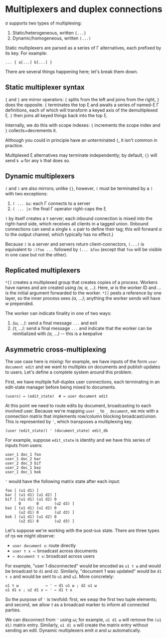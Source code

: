 # Multiplexers and duplex connections
σ supports two types of multiplexing:

1. Static/heterogeneous, written `{...}`
2. Dynamic/homogeneous, written `(...)`

Static multiplexers are parsed as a series of Γ alternatives, each prefixed by its key. For example:

```
... { a[...] b[...] }
```

There are several things happening here; let's break them down.


## Static multiplexer syntax
`{` and `}` are mirror operators: `{` splits from the left and joins from the right, `}` does the opposite. `{` terminates the top ξ and awaits a series of named-ξ Γ definitions, each of which will transform a keyed axis of the demultiplexed ξ. `}` then joins all keyed things back into the top ξ.

Internally, we do this with scope indexes: `{` increments the scope index and `}` collects+decrements it.

Although you could in principle have an unterminated `{`, it isn't common in practice.

Multiplexed ξ alternatives may terminate independently; by default, `{}` will send `k ω` for any `k` that does so.


## Dynamic multiplexers
`(` and `)` are also mirrors; unlike `{}`, however, `(` must be terminated by a `)` with two exceptions:

1. `( ... &s`: each Γ connects to a server
2. `( ... |x`: the final Γ operator right-caps the ξ

`)` by itself creates a τ server; each inbound connection is mixed into the right-hand side, which receives all clients in a tagged union. (Inbound connections can send a single `k α` pair to define their tag; this will forward _α_ to the output channel, which typically has no effect.)

Because `)` is a server and servers return client-connectors, `(...)` is equivalent to `:)foo ...` followed by `(... &foo` (except that `foo` will be visible in one case but not the other).


## Replicated multiplexers
`*[]` creates a multiplexed group that creates copies of a process. Workers have names and are created using _(w, α, ...)_. Here, _w_ is the worker ID and _..._ is the initial argument forwarded to the worker. `*[]` peels a reference by one layer, so the inner process sees _(α, ...)_; anything the worker sends will have _w_ prepended.

The worker can indicate finality in one of two ways:

1. _(ω, ...)_: send a final message `...` and exit
2. _(τ, ...)_: send a final message `...` and indicate that the worker can be reinitialized with _(α, ...)_ -- this is a keepalive


## Asymmetric cross-multiplexing
The use case here is _mixing:_ for example, we have inputs of the form `user document edit` and we want to multiplex on documents and publish updates to users. Let's define a complete system around this problem.

First, we have multiple full-duplex user connections, each terminating in an edit-state manager before being mixed to documents.

```
(users) ↔ (edit_state)  # ↔ user document edit
```

At this point we need to route edits by document, broadcasting to each involved user. Because we're mapping `user _` to `_ document`, we mix with a connection matrix that implements row/column blocking broadcast/union. This is represented by `'`, which transposes a multiplexing key.

```
(user (edit_state)) ' (document_state) edit_db
```

For example, suppose `edit_state` is identity and we have this series of inputs from users:

```
user_1 doc_1 foo
user_1 doc_2 bar
user_2 doc_3 bif
user_2 doc_1 baz
user_1 doc_1 bok
```

`'` would have the following matrix state after each input:

```
foo [ (u1 d1) ]
bar [ (u1 d1) (u1 d2) ]
bif [ (u1 d1) (u1 d2) 0
      0       0       (u2 d3) ]
baz [ (u1 d1) (u1 d2) 0
      (u2 d1) 0       (u2 d3) ]
bok [ (u1 d1) (u1 d2) 0
      (u2 d1) 0       (u2 d3) ]
```

Let's suppose we're working with the post-`bok` state. There are three types of ηs we might observe:

+ `user document x`: route directly
+ `user τ x →`: broadcast across documents
+ `← document τ x`: broadcast across users

For example, "user 1 disconnected" would be encoded as `u1 τ ω` and would be broadcast to `d1` and `d2`. Similarly, "document 1 was updated" would be `d1 τ x` and would be sent to `u1` and `u2`. More concretely:

```
u1 τ ω            → ' → d1 u1 ω ; d2 u1 ω
u1 d1 x ; u2 d1 x ← ' ← d1 τ x
```

So the purpose of `'` is twofold: first, we swap the first two tuple elements; and second, we allow _τ_ as a broadcast marker to inform all connected parties.

We can disconnect from `'` using _ω_; for example, `u1 d1 ω` will remove the `(u1 d1)` matrix entry. Similarly, `u1 d1 α` will create the matrix entry without sending an edit. Dynamic multiplexers emit _α_ and _ω_ automatically.

